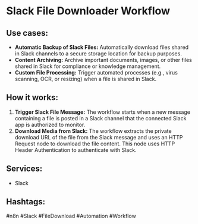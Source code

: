 # Slack File Downloader Workflow

## Use cases:

- **Automatic Backup of Slack Files:** Automatically download files shared in Slack channels to a secure storage location for backup purposes.
- **Content Archiving:** Archive important documents, images, or other files shared in Slack for compliance or knowledge management.
- **Custom File Processing:** Trigger automated processes (e.g., virus scanning, OCR, or resizing) when a file is shared in Slack.

## How it works:

1.  **Trigger Slack File Message:** The workflow starts when a new message containing a file is posted in a Slack channel that the connected Slack app is authorized to monitor.
2.  **Download Media from Slack:** The workflow extracts the private download URL of the file from the Slack message and uses an HTTP Request node to download the file content. This node uses HTTP Header Authentication to authenticate with Slack.

## Services:

-   Slack

## Hashtags:

#n8n #Slack #FileDownload #Automation #Workflow
